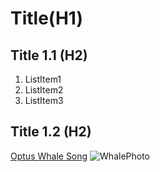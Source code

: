 # Title(H1)

## Title 1.1 (H2)

1. ListItem1
2. ListItem2
3. ListItem3

## Title 1.2 (H2)

[Optus Whale Song](http://www.optuswhalesong.com.au)
![WhalePhoto](https://happycoin.club/wp-content/uploads/2017/07/whales-1.jpg)
